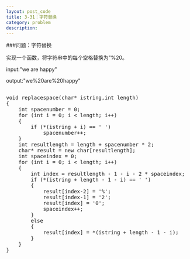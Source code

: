 ```yaml
---
layout: post_code
title: 3-31：字符替换
category: problem
description: 
---
```


###问题：字符替换

实现一个函数，将字符串中的每个空格替换为"%20。

input:"we are happy"

output:"we%20are%20happy"

<pre class="brush: cpp">

void replacespace(char* istring,int length)
{
	int spacenumber = 0;
	for (int i = 0; i < length; i++)
	{
		if (*(istring + i) == ' ')
			spacenumber++;
	}
	int resultlength = length + spacenumber * 2;
	char* result = new char[resultlength];
	int spaceindex = 0;
	for (int i = 0; i < length; i++)
	{
		int index = resultlength - 1 - i - 2 * spaceindex;
		if (*(istring + length - 1 - i) == ' ')
		{
			result[index-2] = '%';
			result[index-1] = '2';
			result[index] = '0';
			spaceindex++;
		}
		else
		{
			result[index] = *(istring + length - 1 - i);
		}
	}
}

</pre>


